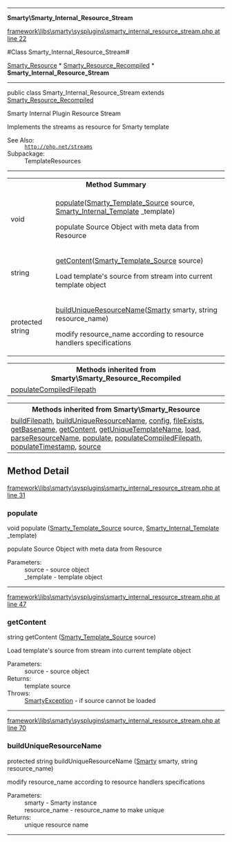 

- - -

**Smarty\Smarty_Internal_Resource_Stream**


<a href="https://github.com/JeyDotC/Hirudo/blob/master/framework/libs/smarty/sysplugins/smarty_internal_resource_stream.php#L22" >framework\libs\smarty\sysplugins\smarty_internal_resource_stream.php at line 22</a>

#Class Smarty_Internal_Resource_Stream#

<a href="https://github.com/JeyDotC/Hirudo-docs/blob/master/smarty/smarty_resource.html">Smarty_Resource</a>
    * <a href="https://github.com/JeyDotC/Hirudo-docs/blob/master/smarty/smarty_resource_recompiled.html">Smarty_Resource_Recompiled</a>
        * **Smarty_Internal_Resource_Stream**




- - -

<p class="signature"><span class='k'>public  class</span> <span class='nx'>Smarty_Internal_Resource_Stream</span>
extends <a href="https://github.com/JeyDotC/Hirudo-docs/blob/master/smarty/smarty_resource_recompiled.html">Smarty_Resource_Recompiled</a>

</p>

<div class="comment" id="overview_description"><p>Smarty Internal Plugin Resource Stream</p><p>Implements the streams as resource for Smarty template</p></div>

<dl>
<dt>See Also:</dt>
<dd><code><a href="http://php.net/streams">http://php.net/streams</a></code></dd>
<dt>Subpackage:</dt>
<dd>TemplateResources</dd>
</dl>


- - -

<table id="summary_method">
<tr><th colspan="2">Method Summary</th></tr>
<tr>
<td><span class='k'></span> <span class='nx'>void</span></td>
<td class="description"><p class="name"><a href="#populate">populate</a>(<a href="https://github.com/JeyDotC/Hirudo/blob/master/smarty/smarty_template_source.md">Smarty_Template_Source</a> source, <a href="https://github.com/JeyDotC/Hirudo/blob/master/smarty/smarty_internal_template.md">Smarty_Internal_Template</a> _template)</p><p class="description">populate Source Object with meta data from Resource</p></td>
</tr>
<tr>
<td><span class='k'></span> <span class='nx'>string</span></td>
<td class="description"><p class="name"><a href="#getcontent">getContent</a>(<a href="https://github.com/JeyDotC/Hirudo/blob/master/smarty/smarty_template_source.md">Smarty_Template_Source</a> source)</p><p class="description">Load template's source from stream into current template object</p></td>
</tr>
<tr>
<td><span class='k'>protected </span> <span class='nx'>string</span></td>
<td class="description"><p class="name"><a href="#builduniqueresourcename">buildUniqueResourceName</a>(<a href="https://github.com/JeyDotC/Hirudo/blob/master/smarty/smarty.md">Smarty</a> smarty, string resource_name)</p><p class="description">modify resource_name according to resource handlers specifications</p></td>
</tr>
</table>

<table class="inherit">
<tr><th colspan="2">Methods inherited from Smarty\Smarty_Resource_Recompiled</th></tr>
<tr><td><a href="https://github.com/JeyDotC/Hirudo-docs/blob/master/smarty/smarty_resource_recompiled.html#populateCompiledFilepath()">populateCompiledFilepath</a></td></tr></table>

<table class="inherit">
<tr><th colspan="2">Methods inherited from Smarty\Smarty_Resource</th></tr>
<tr><td><a href="https://github.com/JeyDotC/Hirudo-docs/blob/master/smarty/smarty_resource.html#buildFilepath()">buildFilepath</a>, <a href="https://github.com/JeyDotC/Hirudo-docs/blob/master/smarty/smarty_resource.html#buildUniqueResourceName()">buildUniqueResourceName</a>, <a href="https://github.com/JeyDotC/Hirudo-docs/blob/master/smarty/smarty_resource.html#config()">config</a>, <a href="https://github.com/JeyDotC/Hirudo-docs/blob/master/smarty/smarty_resource.html#fileExists()">fileExists</a>, <a href="https://github.com/JeyDotC/Hirudo-docs/blob/master/smarty/smarty_resource.html#getBasename()">getBasename</a>, <a href="https://github.com/JeyDotC/Hirudo-docs/blob/master/smarty/smarty_resource.html#getContent()">getContent</a>, <a href="https://github.com/JeyDotC/Hirudo-docs/blob/master/smarty/smarty_resource.html#getUniqueTemplateName()">getUniqueTemplateName</a>, <a href="https://github.com/JeyDotC/Hirudo-docs/blob/master/smarty/smarty_resource.html#load()">load</a>, <a href="https://github.com/JeyDotC/Hirudo-docs/blob/master/smarty/smarty_resource.html#parseResourceName()">parseResourceName</a>, <a href="https://github.com/JeyDotC/Hirudo-docs/blob/master/smarty/smarty_resource.html#populate()">populate</a>, <a href="https://github.com/JeyDotC/Hirudo-docs/blob/master/smarty/smarty_resource.html#populateCompiledFilepath()">populateCompiledFilepath</a>, <a href="https://github.com/JeyDotC/Hirudo-docs/blob/master/smarty/smarty_resource.html#populateTimestamp()">populateTimestamp</a>, <a href="https://github.com/JeyDotC/Hirudo-docs/blob/master/smarty/smarty_resource.html#source()">source</a></td></tr></table>

<h2 id="detail_method">Method Detail</h2>

<a href="https://github.com/JeyDotC/Hirudo/blob/master/framework/libs/smarty/sysplugins/smarty_internal_resource_stream.php#L31" >framework\libs\smarty\sysplugins\smarty_internal_resource_stream.php at line 31</a>

<h3 id="populate()">populate</h3>
<span class='k'></span> <span class='nx'>void</span> <span class='nf'>populate</span> (<a href="https://github.com/JeyDotC/Hirudo/blob/master/smarty/smarty_template_source.md">Smarty_Template_Source</a> source, <a href="https://github.com/JeyDotC/Hirudo/blob/master/smarty/smarty_internal_template.md">Smarty_Internal_Template</a> _template)

<div class="details">
<p>populate Source Object with meta data from Resource</p><dl>
<dt>Parameters:</dt>
<dd>source - source object</dd>
<dd>_template - template object</dd>
</dl>

</div>

- - -


<a href="https://github.com/JeyDotC/Hirudo/blob/master/framework/libs/smarty/sysplugins/smarty_internal_resource_stream.php#L47" >framework\libs\smarty\sysplugins\smarty_internal_resource_stream.php at line 47</a>

<h3 id="getContent()">getContent</h3>
<span class='k'></span> <span class='nx'>string</span> <span class='nf'>getContent</span> (<a href="https://github.com/JeyDotC/Hirudo/blob/master/smarty/smarty_template_source.md">Smarty_Template_Source</a> source)

<div class="details">
<p>Load template's source from stream into current template object</p><dl>
<dt>Parameters:</dt>
<dd>source - source object</dd>
<dt>Returns:</dt>
<dd>template source</dd>
<dt>Throws:</dt>
<dd><a href="../smarty/smartyexception.html">SmartyException</a> - if source cannot be loaded</dd>
</dl>

</div>

- - -


<a href="https://github.com/JeyDotC/Hirudo/blob/master/framework/libs/smarty/sysplugins/smarty_internal_resource_stream.php#L70" >framework\libs\smarty\sysplugins\smarty_internal_resource_stream.php at line 70</a>

<h3 id="buildUniqueResourceName()">buildUniqueResourceName</h3>
<span class='k'>protected </span> <span class='nx'>string</span> <span class='nf'>buildUniqueResourceName</span> (<a href="https://github.com/JeyDotC/Hirudo/blob/master/smarty/smarty.md">Smarty</a> smarty, string resource_name)

<div class="details">
<p>modify resource_name according to resource handlers specifications</p><dl>
<dt>Parameters:</dt>
<dd>smarty - Smarty instance</dd>
<dd>resource_name - resource_name to make unique</dd>
<dt>Returns:</dt>
<dd>unique resource name</dd>
</dl>

</div>

- - -

